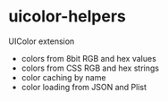 uicolor-helpers
===============

UIColor extension
- colors from 8bit RGB and hex values
- colors from CSS RGB and hex strings
- color caching by name
- color loading from JSON and Plist
